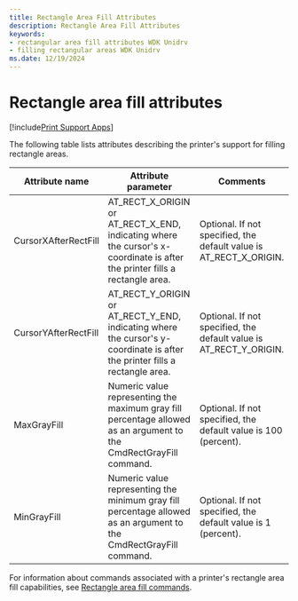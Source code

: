 ```yaml
---
title: Rectangle Area Fill Attributes
description: Rectangle Area Fill Attributes
keywords:
- rectangular area fill attributes WDK Unidrv
- filling rectangular areas WDK Unidrv
ms.date: 12/19/2024
---
```


# Rectangle area fill attributes

[!include[Print Support Apps](../includes/print-support-apps.md)]

The following table lists attributes describing the printer's support for filling rectangle areas.

| Attribute name | Attribute parameter | Comments |
|--|--|--|
| CursorXAfterRectFill | AT_RECT_X_ORIGIN or AT_RECT_X_END, indicating where the cursor's x-coordinate is after the printer fills a rectangle area. | Optional. If not specified, the default value is AT_RECT_X_ORIGIN. |
| CursorYAfterRectFill | AT_RECT_Y_ORIGIN or AT_RECT_Y_END, indicating where the cursor's y-coordinate is after the printer fills a rectangle area. | Optional. If not specified, the default value is AT_RECT_Y_ORIGIN. |
| MaxGrayFill | Numeric value representing the maximum gray fill percentage allowed as an argument to the CmdRectGrayFill command. | Optional. If not specified, the default value is 100 (percent). |
| MinGrayFill | Numeric value representing the minimum gray fill percentage allowed as an argument to the CmdRectGrayFill command. | Optional. If not specified, the default value is 1 (percent). |

For information about commands associated with a printer's rectangle area fill capabilities, see [Rectangle area fill commands](rectangle-area-fill-commands.md).
